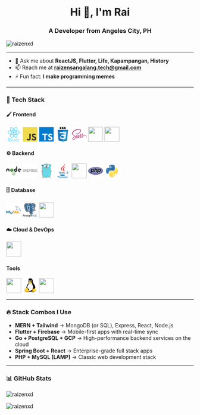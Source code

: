 <h1 align="center">Hi 👋, I'm Rai</h1>
<h3 align="center">A Developer from Angeles City, PH</h3>

<p align="left"> 
  <img src="https://komarev.com/ghpvc/?username=raizenxd&label=Profile%20views&color=0e75b6&style=flat" alt="raizenxd" /> 
</p>

---

- 💬 Ask me about **ReactJS, Flutter, Life, Kapampangan, History**
- 📫 Reach me at **raizensangalang.tech@gmail.com**
- ⚡ Fun fact: **I make programming memes**

---

### 🚀 Tech Stack

#### 🖌️ Frontend  
<p>
  <img src="https://raw.githubusercontent.com/devicons/devicon/master/icons/react/react-original-wordmark.svg" width="40" height="40"/> 
  <img src="https://raw.githubusercontent.com/devicons/devicon/master/icons/javascript/javascript-original.svg" width="40" height="40"/>
  <img src="https://raw.githubusercontent.com/devicons/devicon/master/icons/typescript/typescript-original.svg" width="40" height="40"/>
  <img src="https://raw.githubusercontent.com/devicons/devicon/master/icons/css3/css3-original-wordmark.svg" width="40" height="40"/> 
  <img src="https://raw.githubusercontent.com/devicons/devicon/master/icons/sass/sass-original.svg" width="40" height="40"/> 
  <img src="https://www.vectorlogo.zone/logos/tailwindcss/tailwindcss-icon.svg" width="40" height="40"/> 
  <img src="https://www.vectorlogo.zone/logos/flutterio/flutterio-icon.svg" width="40" height="40"/> 
</p>

#### ⚙️ Backend  
<p>
  <img src="https://raw.githubusercontent.com/devicons/devicon/master/icons/nodejs/nodejs-original-wordmark.svg" width="40" height="40"/> 
  <img src="https://raw.githubusercontent.com/devicons/devicon/master/icons/express/express-original-wordmark.svg" width="40" height="40"/> 
  <img src="https://raw.githubusercontent.com/devicons/devicon/master/icons/go/go-original.svg" width="40" height="40"/> 
  <img src="https://raw.githubusercontent.com/devicons/devicon/master/icons/java/java-original.svg" width="40" height="40"/> 
  <img src="https://www.vectorlogo.zone/logos/springio/springio-icon.svg" width="40" height="40"/> 
  <img src="https://raw.githubusercontent.com/devicons/devicon/master/icons/php/php-original.svg" width="40" height="40"/> 
  <img src="https://raw.githubusercontent.com/devicons/devicon/master/icons/python/python-original.svg" width="40" height="40"/> 
</p>

#### 🗄️ Database  
<p>
  <img src="https://raw.githubusercontent.com/devicons/devicon/master/icons/mysql/mysql-original-wordmark.svg" width="40" height="40"/> 
  <img src="https://raw.githubusercontent.com/devicons/devicon/master/icons/postgresql/postgresql-original-wordmark.svg" width="40" height="40"/> 
  <img src="https://www.vectorlogo.zone/logos/firebase/firebase-icon.svg" width="40" height="40"/> 
</p>

#### ☁️ Cloud & DevOps  
<p>
  <img src="https://www.vectorlogo.zone/logos/google_cloud/google_cloud-icon.svg" width="40" height="40"/> 
 
</p>

#### Tools 
<p>
  <img src="https://www.vectorlogo.zone/logos/figma/figma-icon.svg" width="40" height="40"/> 
  <img src="https://raw.githubusercontent.com/devicons/devicon/master/icons/linux/linux-original.svg" width="40" height="40"/> 
  <img src="https://www.vectorlogo.zone/logos/git-scm/git-scm-icon.svg" width="40" height="40"/> 
</p>

---

### 🔥 Stack Combos I Use

- **MERN + Tailwind** → MongoDB (or SQL), Express, React, Node.js  
- **Flutter + Firebase** → Mobile-first apps with real-time sync  
- **Go + PostgreSQL + GCP** → High-performance backend services on the cloud  
- **Spring Boot + React** → Enterprise-grade full stack apps  
- **PHP + MySQL (LAMP)** → Classic web development stack  

---

### 📊 GitHub Stats  
<p>
  <img align="center" src="https://github-readme-stats.vercel.app/api/top-langs?username=raizenxd&show_icons=true&locale=en&layout=compact" alt="raizenxd" />
</p>

<p>
  <img align="center" src="https://github-readme-streak-stats.herokuapp.com/?user=raizenxd&" alt="raizenxd" />
</p>
